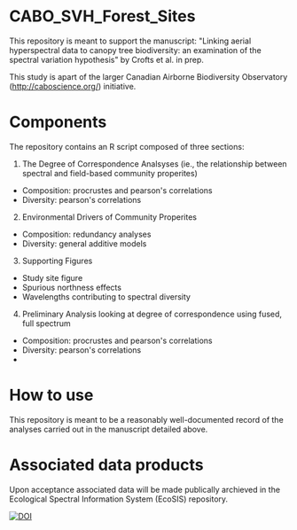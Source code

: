 # CABO_SVH_Forest_Sites

This repository is meant to support the manuscript: 
"Linking aerial hyperspectral data to canopy tree biodiversity: an examination of the spectral variation hypothesis" by Crofts et al. in prep. 

This study is apart of the larger Canadian Airborne Biodiversity Observatory (http://caboscience.org/) initiative.

# Components
The repository contains an R script composed of three sections:
1. The Degree of Correspondence Analsyses (ie., the relationship between spectral and field-based community properites)
- Composition: procrustes and pearson's correlations
- Diversity: pearson's correlations
2. Environmental Drivers of Community Properites
- Composition: redundancy analyses
- Diversity: general additive models
3. Supporting Figures
- Study site figure
- Spurious northness effects
- Wavelengths contributing to spectral diversity
4. Preliminary Analysis looking at degree of correspondence using fused, full spectrum
- Composition: procrustes and pearson's correlations
- Diversity: pearson's correlations
- 
# How to use
This repository is meant to be a reasonably well-documented record of the analyses carried out in the manuscript detailed above. 

# Associated data products
Upon acceptance associated data will be made publically archieved in the Ecological Spectral Information System (EcoSIS) repository. 

[![DOI](https://zenodo.org/badge/640035657.svg)](https://zenodo.org/doi/10.5281/zenodo.10735409)
